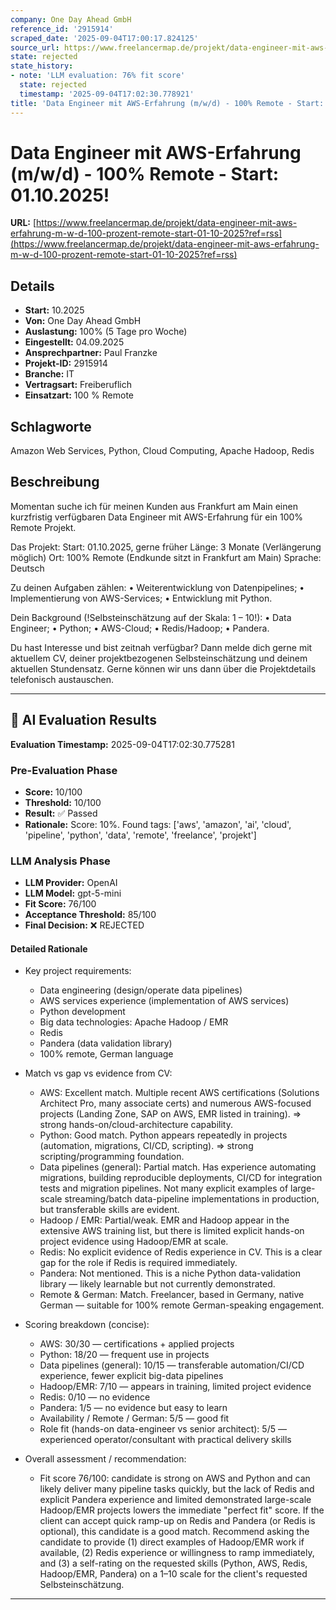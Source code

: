 ```yaml
---
company: One Day Ahead GmbH
reference_id: '2915914'
scraped_date: '2025-09-04T17:00:17.824125'
source_url: https://www.freelancermap.de/projekt/data-engineer-mit-aws-erfahrung-m-w-d-100-prozent-remote-start-01-10-2025?ref=rss
state: rejected
state_history:
- note: 'LLM evaluation: 76% fit score'
  state: rejected
  timestamp: '2025-09-04T17:02:30.778921'
title: 'Data Engineer mit AWS-Erfahrung (m/w/d) - 100% Remote - Start: 01.10.2025!'
---
```



# Data Engineer mit AWS-Erfahrung (m/w/d) - 100% Remote - Start: 01.10.2025!
**URL:** [https://www.freelancermap.de/projekt/data-engineer-mit-aws-erfahrung-m-w-d-100-prozent-remote-start-01-10-2025?ref=rss](https://www.freelancermap.de/projekt/data-engineer-mit-aws-erfahrung-m-w-d-100-prozent-remote-start-01-10-2025?ref=rss)
## Details
- **Start:** 10.2025
- **Von:** One Day Ahead GmbH
- **Auslastung:** 100% (5 Tage pro Woche)
- **Eingestellt:** 04.09.2025
- **Ansprechpartner:** Paul Franzke
- **Projekt-ID:** 2915914
- **Branche:** IT
- **Vertragsart:** Freiberuflich
- **Einsatzart:** 100
                                                % Remote

## Schlagworte
Amazon Web Services, Python, Cloud Computing, Apache Hadoop, Redis

## Beschreibung
Momentan suche ich für meinen Kunden aus Frankfurt am Main einen kurzfristig verfügbaren Data Engineer mit AWS-Erfahrung für ein 100% Remote Projekt.

Das Projekt:
Start: 01.10.2025, gerne früher
Länge: 3 Monate (Verlängerung möglich)
Ort: 100% Remote (Endkunde sitzt in Frankfurt am Main)
Sprache: Deutsch

Zu deinen Aufgaben zählen:
• Weiterentwicklung von Datenpipelines;
• Implementierung von AWS-Services;
• Entwicklung mit Python.

Dein Background (!Selbsteinschätzung auf der Skala: 1 – 10!):
• Data Engineer;
• Python;
• AWS-Cloud;
• Redis/Hadoop;
• Pandera.

Du hast Interesse und bist zeitnah verfügbar?
Dann melde dich gerne mit aktuellem CV, deiner projektbezogenen Selbsteinschätzung und deinem aktuellen Stundensatz.
Gerne können wir uns dann über die Projektdetails telefonisch austauschen.

---

## 🤖 AI Evaluation Results

**Evaluation Timestamp:** 2025-09-04T17:02:30.775281

### Pre-Evaluation Phase
- **Score:** 10/100
- **Threshold:** 10/100
- **Result:** ✅ Passed
- **Rationale:** Score: 10%. Found tags: ['aws', 'amazon', 'ai', 'cloud', 'pipeline', 'python', 'data', 'remote', 'freelance', 'projekt']

### LLM Analysis Phase
- **LLM Provider:** OpenAI
- **LLM Model:** gpt-5-mini
- **Fit Score:** 76/100
- **Acceptance Threshold:** 85/100
- **Final Decision:** ❌ REJECTED

#### Detailed Rationale
- Key project requirements:
  - Data engineering (design/operate data pipelines)
  - AWS services experience (implementation of AWS services)
  - Python development
  - Big data technologies: Apache Hadoop / EMR
  - Redis
  - Pandera (data validation library)
  - 100% remote, German language

- Match vs gap vs evidence from CV:
  - AWS: Excellent match. Multiple recent AWS certifications (Solutions Architect Pro, many associate certs) and numerous AWS-focused projects (Landing Zone, SAP on AWS, EMR listed in training). => strong hands-on/cloud-architecture capability.
  - Python: Good match. Python appears repeatedly in projects (automation, migrations, CI/CD, scripting). => strong scripting/programming foundation.
  - Data pipelines (general): Partial match. Has experience automating migrations, building reproducible deployments, CI/CD for integration tests and migration pipelines. Not many explicit examples of large-scale streaming/batch data-pipeline implementations in production, but transferable skills are evident.
  - Hadoop / EMR: Partial/weak. EMR and Hadoop appear in the extensive AWS training list, but there is limited explicit hands-on project evidence using Hadoop/EMR at scale.
  - Redis: No explicit evidence of Redis experience in CV. This is a clear gap for the role if Redis is required immediately.
  - Pandera: Not mentioned. This is a niche Python data-validation library — likely learnable but not currently demonstrated.
  - Remote & German: Match. Freelancer, based in Germany, native German — suitable for 100% remote German-speaking engagement.

- Scoring breakdown (concise):
  - AWS: 30/30 — certifications + applied projects
  - Python: 18/20 — frequent use in projects
  - Data pipelines (general): 10/15 — transferable automation/CI/CD experience, fewer explicit big-data pipelines
  - Hadoop/EMR: 7/10 — appears in training, limited project evidence
  - Redis: 0/10 — no evidence
  - Pandera: 1/5 — no evidence but easy to learn
  - Availability / Remote / German: 5/5 — good fit
  - Role fit (hands-on data-engineer vs senior architect): 5/5 — experienced operator/consultant with practical delivery skills

- Overall assessment / recommendation:
  - Fit score 76/100: candidate is strong on AWS and Python and can likely deliver many pipeline tasks quickly, but the lack of Redis and explicit Pandera experience and limited demonstrated large-scale Hadoop/EMR projects lowers the immediate "perfect fit" score. If the client can accept quick ramp-up on Redis and Pandera (or Redis is optional), this candidate is a good match. Recommend asking the candidate to provide (1) direct examples of Hadoop/EMR work if available, (2) Redis experience or willingness to ramp immediately, and (3) a self-rating on the requested skills (Python, AWS, Redis, Hadoop/EMR, Pandera) on a 1–10 scale for the client's requested Selbsteinschätzung.

---
